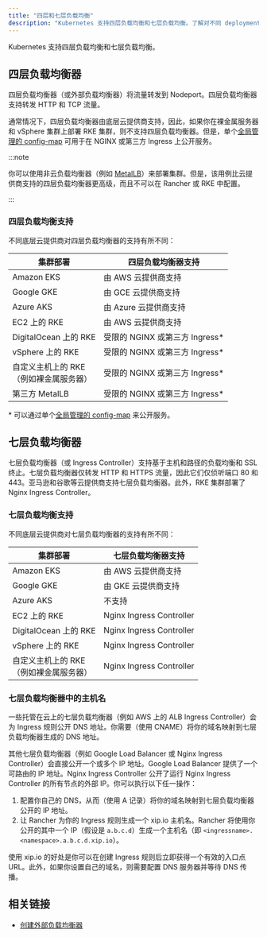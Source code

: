 ```yaml
---
title: "四层和七层负载均衡"
description: "Kubernetes 支持四层负载均衡和七层负载均衡。了解对不同 deployment 的支持"
---
```

Kubernetes 支持四层负载均衡和七层负载均衡。

## 四层负载均衡器

四层负载均衡器（或外部负载均衡器）将流量转发到 Nodeport。四层负载均衡器支持转发 HTTP 和 TCP 流量。

通常情况下，四层负载均衡器由底层云提供商支持，因此，如果你在裸金属服务器和 vSphere 集群上部署 RKE 集群，则不支持四层负载均衡器。但是，单个[全局管理的 config-map](https://kubernetes.github.io/ingress-nginx/user-guide/exposing-tcp-udp-services/) 可用于在 NGINX 或第三方 Ingress 上公开服务。

:::note

你可以使用非云负载均衡器（例如 [MetalLB](https://metallb.universe.tf/)）来部署集群。但是，该用例比云提供商支持的四层负载均衡器更高级，而且不可以在 Rancher 或 RKE 中配置。

:::

### 四层负载均衡支持

不同底层云提供商对四层负载均衡器的支持有所不同：

| 集群部署 | 四层负载均衡器支持 |
----------------------------------------------|--------------------------------
| Amazon EKS | 由 AWS 云提供商支持 |
| Google GKE | 由 GCE 云提供商支持 |
| Azure AKS | 由 Azure 云提供商支持 |
| EC2 上的 RKE | 由 AWS 云提供商支持 |
| DigitalOcean 上的 RKE | 受限的 NGINX 或第三方 Ingress\* |
| vSphere 上的 RKE | 受限的 NGINX 或第三方 Ingress\* |
| 自定义主机上的 RKE<br/>（例如裸金属服务器） | 受限的 NGINX 或第三方 Ingress\* |
| 第三方 MetalLB | 受限的 NGINX 或第三方 Ingress\* |

\* 可以通过单个[全局管理的 config-map](https://kubernetes.github.io/ingress-nginx/user-guide/exposing-tcp-udp-services/) 来公开服务。

## 七层负载均衡器

七层负载均衡器（或 Ingress Controller）支持基于主机和路径的负载均衡和 SSL 终止。七层负载均衡器仅转发 HTTP 和 HTTPS 流量，因此它们仅侦听端口 80 和 443。亚马逊和谷歌等云提供商支持七层负载均衡器。此外，RKE 集群部署了 Nginx Ingress Controller。

### 七层负载均衡支持

不同底层云提供商对七层负载均衡器的支持有所不同：

| 集群部署 | 七层负载均衡器支持 |
----------------------------------------------|--------------------------------
| Amazon EKS | 由 AWS 云提供商支持 |
| Google GKE | 由 GKE 云提供商支持 |
| Azure AKS | 不支持 |
| EC2 上的 RKE | Nginx Ingress Controller |
| DigitalOcean 上的 RKE | Nginx Ingress Controller |
| vSphere 上的 RKE | Nginx Ingress Controller |
| 自定义主机上的 RKE<br/>（例如裸金属服务器） | Nginx Ingress Controller |

### 七层负载均衡器中的主机名

一些托管在云上的七层负载均衡器（例如 AWS 上的 ALB Ingress Controller）会为 Ingress 规则公开 DNS 地址。你需要（使用 CNAME）将你的域名映射到七层负载均衡器生成的 DNS 地址。

其他七层负载均衡器（例如 Google Load Balancer 或 Nginx Ingress Controller）会直接公开一个或多个 IP 地址。Google Load Balancer 提供了一个可路由的 IP 地址。Nginx Ingress Controller 公开了运行 Nginx Ingress Controller 的所有节点的外部 IP。你可以执行以下任一操作：

1. 配置你自己的 DNS，从而（使用 A 记录）将你的域名映射到七层负载均衡器公开的 IP 地址。
2. 让 Rancher 为你的 Ingress 规则生成一个 xip.io 主机名。Rancher 将使用你公开的其中一个 IP（假设是 `a.b.c.d`）生成一个主机名（即 `<ingressname>.<namespace>.a.b.c.d.xip.io`）。

使用 xip.io 的好处是你可以在创建 Ingress 规则后立即获得一个有效的入口点 URL。此外，如果你设置自己的域名，则需要配置 DNS 服务器并等待 DNS 传播。

## 相关链接

- [创建外部负载均衡器](https://kubernetes.io/docs/tasks/access-application-cluster/create-external-load-balancer/)
